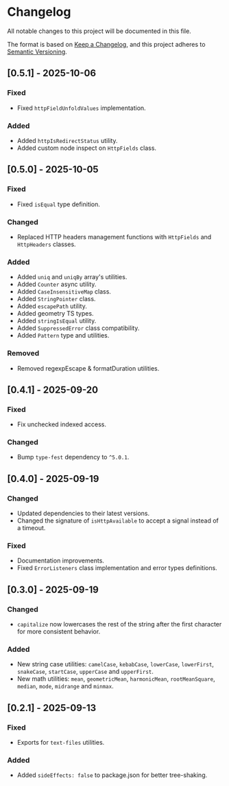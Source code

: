 # Changelog

All notable changes to this project will be documented in this file.

The format is based on [Keep a Changelog](https://keepachangelog.com/en/1.0.0/), and this project adheres to [Semantic Versioning](https://semver.org/spec/v2.0.0.html).

## [0.5.1] - 2025-10-06

### Fixed

- Fixed `httpFieldUnfoldValues` implementation.

### Added

- Added `httpIsRedirectStatus` utility.
- Added custom node inspect on `HttpFields` class.

## [0.5.0] - 2025-10-05

### Fixed

- Fixed `isEqual` type definition.

### Changed

- Replaced HTTP headers management functions with `HttpFields` and `HttpHeaders` classes.

### Added

- Added `uniq` and `uniqBy` array's utilities.
- Added `Counter` async utility.
- Added `CaseInsensitiveMap` class.
- Added `StringPointer` class.
- Added `escapePath` utility.
- Added geometry TS types.
- Added `stringIsEqual` utility.
- Added `SuppressedError` class compatibility.
- Added `Pattern` type and utilities.

### Removed

- Removed regexpEscape & formatDuration utilities.

## [0.4.1] - 2025-09-20

### Fixed

- Fix unchecked indexed access.

### Changed

- Bump `type-fest` dependency to `^5.0.1`.

## [0.4.0] - 2025-09-19

### Changed

- Updated dependencies to their latest versions.
- Changed the signature of `isHttpAvailable` to accept a signal instead of a timeout.

### Fixed

- Documentation improvements.
- Fixed `ErrorListeners` class implementation and error types definitions.

## [0.3.0] - 2025-09-19

### Changed

- `capitalize` now lowercases the rest of the string after the first character for more consistent behavior.

### Added

- New string case utilities: `camelCase`, `kebabCase`, `lowerCase`, `lowerFirst`, `snakeCase`, `startCase`, `upperCase` and `upperFirst`.
- New math utilities: `mean`, `geometricMean`, `harmonicMean`, `rootMeanSquare`, `median`, `mode`, `midrange` and `minmax`.

## [0.2.1] - 2025-09-13

### Fixed

- Exports for `text-files` utilities.

### Added

- Added `sideEffects: false` to package.json for better tree-shaking.
